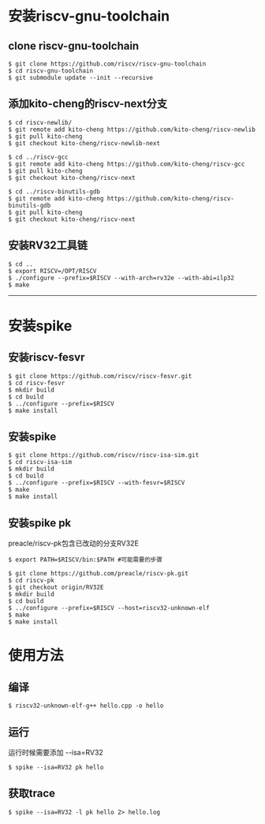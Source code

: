 # 安装riscv-gnu-toolchain

## clone riscv-gnu-toolchain

```
$ git clone https://github.com/riscv/riscv-gnu-toolchain
$ cd riscv-gnu-toolchain
$ git submodule update --init --recursive
```
## 添加kito-cheng的riscv-next分支
```
$ cd riscv-newlib/
$ git remote add kito-cheng https://github.com/kito-cheng/riscv-newlib
$ git pull kito-cheng
$ git checkout kito-cheng/riscv-newlib-next

$ cd ../riscv-gcc
$ git remote add kito-cheng https://github.com/kito-cheng/riscv-gcc
$ git pull kito-cheng
$ git checkout kito-cheng/riscv-next

$ cd ../riscv-binutils-gdb
$ git remote add kito-cheng https://github.com/kito-cheng/riscv-binutils-gdb
$ git pull kito-cheng
$ git checkout kito-cheng/riscv-next
```
## 安装RV32工具链
```
$ cd ..
$ export RISCV=/OPT/RISCV
$ ./configure --prefix=$RISCV --with-arch=rv32e --with-abi=ilp32
$ make
```

-----------------------------------------------------
# 安装spike

## 安装riscv-fesvr
```
$ git clone https://github.com/riscv/riscv-fesvr.git
$ cd riscv-fesvr
$ mkdir build
$ cd build
$ ../configure --prefix=$RISCV
$ make install
```
## 安装spike
```
$ git clone https://github.com/riscv/riscv-isa-sim.git
$ cd riscv-isa-sim
$ mkdir build
$ cd build
$ ../configure --prefix=$RISCV --with-fesvr=$RISCV
$ make
$ make install
```
## 安装spike pk 

preacle/riscv-pk包含已改动的分支RV32E
```
$ export PATH=$RISCV/bin:$PATH #可能需要的步骤

```

```
$ git clone https://github.com/preacle/riscv-pk.git
$ cd riscv-pk
$ git checkout origin/RV32E 
$ mkdir build
$ cd build
$ ../configure --prefix=$RISCV --host=riscv32-unknown-elf
$ make
$ make install
```

# 使用方法
## 编译
```
$ riscv32-unknown-elf-g++ hello.cpp -o hello
```
## 运行
运行时候需要添加 --isa=RV32
```
$ spike --isa=RV32 pk hello
```
## 获取trace
```
$ spike --isa=RV32 -l pk hello 2> hello.log
```